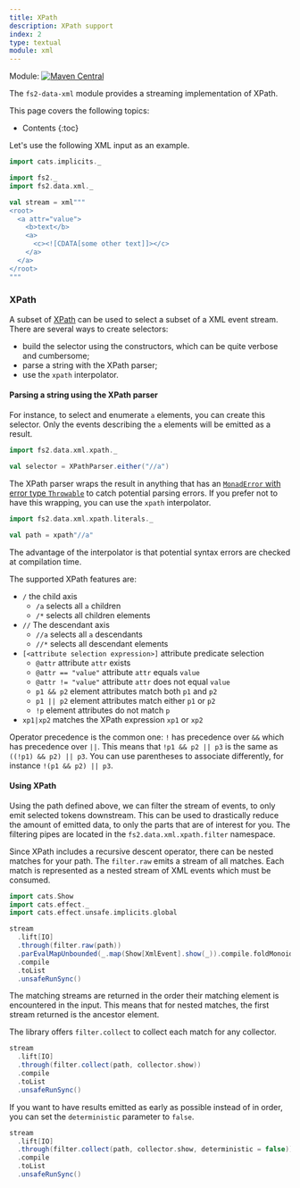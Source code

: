 ```yaml
---
title: XPath
description: XPath support
index: 2
type: textual
module: xml
---
```


Module: [![Maven Central](https://img.shields.io/maven-central/v/org.gnieh/fs2-data-xml_2.13.svg)](https://mvnrepository.com/artifact/org.gnieh/fs2-data-xml_2.13)

The `fs2-data-xml` module provides a streaming implementation of XPath.

This page covers the following topics:
* Contents
{:toc}

Let's use the following XML input as an example.

```scala mdoc
import cats.implicits._

import fs2._
import fs2.data.xml._

val stream = xml"""
<root>
  <a attr="value">
    <b>text</b>
    <a>
      <c><![CDATA[some other text]]></c>
    </a>
  </a>
</root>
"""
```

### XPath

A subset of [XPath][xpath] can be used to select a subset of a XML event stream. There are several ways to create selectors:
 - build the selector using the constructors, which can be quite verbose and cumbersome;
 - parse a string with the XPath parser;
 - use the `xpath` interpolator.

#### Parsing a string using the XPath parser

For instance, to select and enumerate `a` elements, you can create this selector. Only the events describing the `a` elements will be emitted as a result.

```scala mdoc
import fs2.data.xml.xpath._

val selector = XPathParser.either("//a")
```

The XPath parser wraps the result in anything that has an [`MonadError` with error type `Throwable`][monad-error] to catch potential parsing errors. If you prefer not to have this wrapping, you can use the `xpath` interpolator.

```scala mdoc
import fs2.data.xml.xpath.literals._

val path = xpath"//a"
```

The advantage of the interpolator is that potential syntax errors are checked at compilation time.

The supported XPath features are:
  - `/` the child axis
    - `/a` selects all `a` children
    - `/*` selects all children elements
  - `//` The descendant axis
    - `//a` selects all `a` descendants
    - `//*` selects all descendant elements
  - `[<attribute selection expression>]` attribute predicate selection
    - `@attr` attribute `attr` exists
    - `@attr == "value"` attribute `attr` equals `value`
    - `@attr != "value"` attribute `attr` does not equal `value`
    - `p1 && p2` element attributes match both `p1` and `p2`
    - `p1 || p2` element attributes match either `p1` or `p2`
    - `!p` element attributes do not match `p`
  - `xp1|xp2` matches the XPath expression `xp1` or `xp2`

Operator precedence is the common one: `!` has precedence over `&&` which has precedence over `||`. This means that `!p1 && p2 || p3` is the same as `((!p1) && p2) || p3`.
You can use parentheses to associate differently, for instance `!(p1 && p2) || p3`.

#### Using XPath

Using the path defined above, we can filter the stream of events, to only emit selected tokens downstream. This can be used to drastically reduce the amount of emitted data, to only the parts that are of interest for you.
The filtering pipes are located in the `fs2.data.xml.xpath.filter` namespace.

Since XPath includes a recursive descent operator, there can be nested matches for your path.
The `filter.raw` emits a stream of all matches.
Each match is represented as a nested stream of XML events which must be consumed.

```scala mdoc
import cats.Show
import cats.effect._
import cats.effect.unsafe.implicits.global

stream
  .lift[IO]
  .through(filter.raw(path))
  .parEvalMapUnbounded(_.map(Show[XmlEvent].show(_)).compile.foldMonoid)
  .compile
  .toList
  .unsafeRunSync()
```

The matching streams are returned in the order their matching element is encountered in the input.
This means that for nested matches, the first stream returned is the ancestor element.

The library offers `filter.collect` to collect each match for any collector.

```scala mdoc
stream
  .lift[IO]
  .through(filter.collect(path, collector.show))
  .compile
  .toList
  .unsafeRunSync()
```

If you want to have results emitted as early as possible instead of in order, you can set the `deterministic` parameter to `false`.

```scala mdoc
stream
  .lift[IO]
  .through(filter.collect(path, collector.show, deterministic = false))
  .compile
  .toList
  .unsafeRunSync()
```

[monad-error]: https://typelevel.org/cats/api/cats/MonadError.html
[xpath]: https://www.w3.org/TR/xpath/
